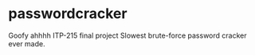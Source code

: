 # passwordcracker
Goofy ahhhh ITP-215 final project
Slowest brute-force password cracker ever made.
